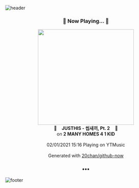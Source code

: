![header](https://capsule-render.vercel.app/api?type=wave&height=170&section=header&text=Hi.%20I'm%20SHIFT&fontColor=090707&fontAlignX=45&fontAlignY=65&fontSize=100)

<h3 align="center">🎵 Now Playing... 🎵</h3>
<p align="center">
  <a href="https://music.youtube.com/channel/UCQ35pW9P3Fe6fB8_Gt_LUgw">
    <img width="300" src="https://lh3.googleusercontent.com/IRaYAffVgeONy_6eG8_w-elapvI0oilQlv1-9iEFfIGu-i18r65-dnZuU712bDZCO0EYiopHV09DyfMn">
  </a>
  <br>
  🎵&nbsp&nbsp&nbsp <b>JUSTHIS - 씹새끼, Pt. 2</b> &nbsp&nbsp&nbsp🎵
  <br>
  on <b>2 MANY HOMES 4 1 KID</b>
  
  <br />
  <br />
  02/01/2021 15:16 Playing on YTMusic
  <br />
  <br />
  Generated with <a href="https://github.com/20chan/github-now">20chan/github-now</a>
</p>

<h3 align="center">•••</h3>

![footer](https://capsule-render.vercel.app/api?type=wave&height=150&section=footer)
